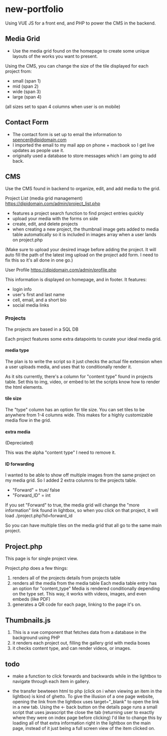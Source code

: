 # new-portfolio

Using VUE JS for a front end, and PHP to power the CMS in the backend.

## Media Grid
- Use the media grid found on the homepage to create some unique layouts of the works you want to present. 

Using the CMS, you can change the size of the tile displayed for each project from:
- small (span 1)
- mid (span 2)
- wide (span 3)
- large (span 4)

(all sizes set to span 4 columns when user is on mobile)

## Contact Form
- The contact form is set up to email the information to spencer@dipidomain.com
- I imported the email to my mail app on phone + macbook so I get live updates as people use it.
- originally used a database to store messages which I am going to add back.

## CMS

Use the CMS found in backend to organize, edit, and add media to the grid.

Project List (media grid management) https://dipidomain.com/admin/project_list.php

- features a project search function to find project entries quickly
- upload your media with the forms on side
- create, edit, and delete projects
- when creating a new project, the thumbnail image gets added to media table automatically so it is included in images array when a user lands on project.php

(Make sure to upload your desired image before adding the project. It will auto fill the path of the latest img upload on the project add form. I need to fix this so it's all done in one go.)

User Profile https://dipidomain.com/admin/profile.php

This information is displayed on homepage, and in footer. It features:
- login info
- user's first and last name
- cell, email, and a short bio
- social media links

### Projects

The projects are based in a SQL DB

Each project features some extra datapoints to curate your ideal media grid.

#### media type
The plan is to write the script so it just checks the actual file extension when a user uploads media, and uses that to conditionally render it. 

As it sits currently, there's a column for "content type" found in projects table. Set this to img, video, or embed to let the scripts know how to render the html elements.

#### tile size

The "type" column has an option for tile size. You can set tiles to be anywhere from 1-4 columns wide. This makes for a highly customizable media flow in the grid.

#### extra media

(Depreciated)

This was the alpha "content type" I need to remove it.

#### ID forwarding

I wanted to be able to show off multiple images from the same project on my media grid. So I added 2 extra columns to the projects table. 

- "Forward" = true/ false
- "Forward_ID" = int

If you set "Forward" to true, the media grid will change the "more information" link found in lightbox, so when you click on that project, it will load ./project.php?id=forward_id

So you can have multiple tiles on the media grid that all go to the same main project.

## Project.php

This page is for single project view.

Project.php does a few things:
1. renders all of the projects details from projects table
2. renders all the media from the media table
Each media table entry has an option for "content_type"
Media is rendered conditionally depending on the type set. 
This way, it works with videos, images, and even embeds (like PDF)
3. generates a QR code for each page, linking to the page it's on.

## Thumbnails.js

1. This is a vue component that fetches data from a database in the background using PHP
2. it renders each project out, filling the gallery grid with media boxes
3. it checks content type, and can render videos, or images.

## todo

- make a function to click forwards and backwards while in the lightbox to navigate through each item in gallery.

- the transfer bewteeen html to php (click on i when viewing an item in the lightbox) is kind of ghetto. To give the illusion of a one page website, opening the link from the lightbox uses target="_blank" to open the link in a new tab. Using the <- back button on the details page runs a small script that uses javascript the close the tab (returning user to exactly where they were on index page before clicking) I'd like to change this by loading all of that extra information right in the lightbox on the main page, instead of it just being a full screen view of the item clicked on. 
